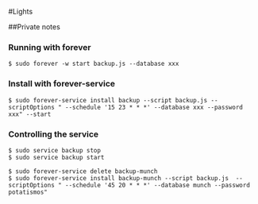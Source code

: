 #Lights

##Private notes

### Running with **forever**

	$ sudo forever -w start backup.js --database xxx

### Install with **forever-service**

	$ sudo forever-service install backup --script backup.js --scriptOptions " --schedule '15 23 * * *' --database xxx --password xxx" --start

### Controlling the service

	$ sudo service backup stop
	$ sudo service backup start

	$ sudo forever-service delete backup-munch
	$ sudo forever-service install backup-munch --script backup.js  --scriptOptions " --schedule '45 20 * * *' --database munch --password potatismos"
